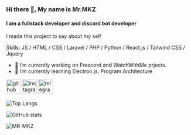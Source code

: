 ### Hi there 👋, My name is Mr.MKZ 
#### I am a fullstack developer and discord bot developer

I made this project to say about my self

Skills: JS / HTML / CSS / Laravel / PHP / Python / React.js / Tailwind CSS / Jquery

- 🔭 I’m currently working on Freecord and WatchWithMe prjects.
- 🌱 I’m currently learning Electron.js, Program Architecture 


[<img src='https://cdn.jsdelivr.net/npm/simple-icons@3.0.1/icons/github.svg' alt='github' height='40'>](https://github.com/Mr-MKZ)  [<img src='https://cdn.jsdelivr.net/npm/simple-icons@3.0.1/icons/instagram.svg' alt='instagram' height='40'>](https://www.instagram.com/mr._.mkz/)  [<img src='https://cdn.jsdelivr.net/npm/simple-icons@3.0.1/icons/telegram.svg' alt='telegram' height='40'>](t.me/e_mkz)  

![Top Langs](https://github-readme-stats.vercel.app/api/top-langs/?username=Mr-MKZ&layout=compact&bg_color=30,e96443,904e95\&title_color=fff&text_color=fff)

![GitHub stats](https://github-readme-stats.vercel.app/api?username=Mr-MKZ&show_icons=true&bg_color=30,e96443,904e95\&title_color=fff&text_color=fff)  

<p align="left"> <img src="https://komarev.com/ghpvc/?username=MR-MKZ&label=Profile%20views&color=blueviolet&style=flat" alt="MR-MKZ" /> </p>
